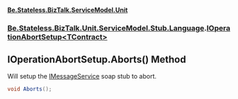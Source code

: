#### [Be.Stateless.BizTalk.ServiceModel.Unit](README.md 'README')
### [Be.Stateless.BizTalk.Unit.ServiceModel.Stub.Language](Be.Stateless.BizTalk.Unit.ServiceModel.Stub.Language.md 'Be.Stateless.BizTalk.Unit.ServiceModel.Stub.Language').[IOperationAbortSetup&lt;TContract&gt;](IOperationAbortSetup_TContract_.md 'Be.Stateless.BizTalk.Unit.ServiceModel.Stub.Language.IOperationAbortSetup<TContract>')

## IOperationAbortSetup<TContract>.Aborts() Method

Will setup the [IMessageService](IMessageService.md 'Be.Stateless.BizTalk.Unit.ServiceModel.Channels.IMessageService') soap stub to abort.

```csharp
void Aborts();
```